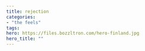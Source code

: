 ```yaml
---
title: rejection
categories:
- "the feels"
tags:
hero: https://files.bozzltron.com/hero-finland.jpg
hero_title: ""
---
```


